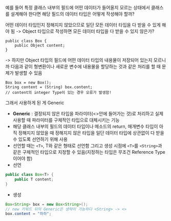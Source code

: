 예를 들어 특정 클래스 내부의 필드에 어떤 데이터가 들어올지 모르는 상태에서 클래스를 설계해야 한다면 해당 필드의 데이터 타입은 어떻게 작성해야 할까?

어떤 데이터 타입인지 정해지지 않았으므로 일단 모든 데이터 타입을 다 받을 수 있게 해야 됨
-> Object 타입으로 작성하면 모든 데이터 타입을 다 받을 수 있지 않은가?
```
public class Box {
	public Object content;
}
```
-> 하지만 Object 타입의 필드에 어떤 데이터 타입의 내용물이 저장되어 있는지 모르니까 다음과 같이 형변환이나 새로운 변수에 내용물을 할당하는 것과 같은 처리를 할 때 문제가 발생할 수 있음
```
Box box = new Box();
String content = (String) box.content;
// content의 integer Type이 있는 경우 오류가 발생함!
```
그래서 사용하게 된 게 Generic

- **Generic** : 결정되지 않은 타입을 파라미터(<>안에 들어가는 것)로 처리하고 실제 사용할 때 파라미터를 구체적인 타입으로 대체시키는 기능
- 해당 클래스 내부의 필드의 데이터 타입이나 메소드의 return, 매개변수 타입이 아직 정해지지 않았을 때 정해지지 않은 타입을 일단 데이터 타입에 상관없이 다 받을 수 있도록 선언하기 위해 사용
- 선언할 때는 `<T>`, T와 같은 형태로 선언함 그리고 생성 시점에 `<T>`를 `<String>`과 같은 구체적인 타입으로 지정할 수 있음(지정하는 타입은 무조건 Reference Type이어야 함)
- 선언
```java
public class Box<T> {
	public T content;
}
```
- 생성
```java
Box<String> box = new Box<String>(); 
// new 키워드 뒤의 Generic은 생략이 가능하다 <String> -> <>
box.content = "하하";
```